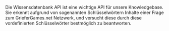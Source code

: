 Die Wissensdatenbank API ist eine wichtige API für unsere Knowledgebase. Sie erkennt aufgrund von sogenannten Schlüsselwörtern Inhalte einer Frage zum GrieferGames.net Netzwerk, und versucht diese durch diese vordefinierten Schlüsselwörter bestmöglich zu beantworten.
